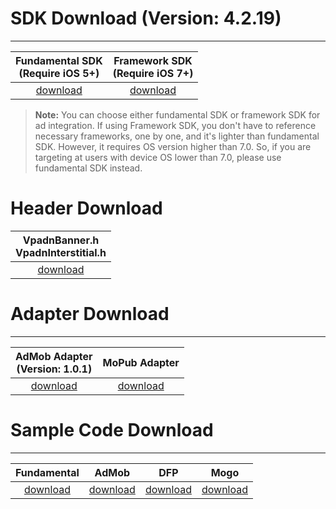 # SDK Download (Version: 4.2.19)
---
Fundamental SDK<br>(Require iOS 5+)  | Framework SDK <br> (Require iOS 7+) |
:-------------: | :------------:|
[download][1]   | [download][8] |


>**Note:** You can choose either fundamental SDK or framework SDK for ad integration. If using Framework SDK, you don't have to reference necessary frameworks, one by one, and it's lighter than fundamental SDK. However, it requires OS version higher than 7.0. So, if you are targeting at users with device OS lower than 7.0, please use fundamental SDK instead.

# Header Download
|VpadnBanner.h <br> VpadnInterstitial.h|
|:-------------:|
|[download][9]|


# Adapter Download
---
AdMob Adapter <br> (Version: 1.0.1)|MoPub Adapter
:---------------------------------:|:-----------:|
[download][2]                      |[download][6]

# Sample Code Download
---
Fundamental     | AdMob        |    DFP       | Mogo
:-------------: | :-----------:|:------------:|:--------:|
[download][3]   | [download][4]|[download][5] |[download][7]



[1]: http://m.vpon.com/sdk/VponSDK-iOS/ios-vpadn-sdk-4219-32215102-1512231500-31dacda.a
[2]: http://m.vpadn.com/sdk/VponAdapter_iOS_eff8d70_v1.0.1.a
[3]: {{site.dnldurl}}/sample-code/BannerInterstitialSample_42x.zip
[4]: {{site.dnldurl}}/sample-code/iosAdmobSampleCode.zip
[5]: http://m.vpon.com/sdk/iosDFPsample.zip
[6]: http://m.vpon.com/sdk/Mopub_iOS_Vpon_Adapter1.0.zip
[7]: http://m.vpon.com/sdk/MOGO/MangoDemo.zip

[8]: {{site.dnldurl}}/sdk/VpadnSDKAdKit.framework.zip
[9]: {{site.dnldurl}}/vpon-headers.zip
